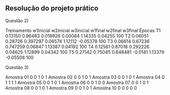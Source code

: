 Resolução do projeto prático
----------------------------

Questão 2)

Treinamento     w1inicial   w2inicial   w3inicial   w1final w2final w3final  Épocas
T1              0.13150     0.96483     0.018926    0.00084 1.14335 0.04255  100
T2              0.06051     0.28726     0.397297    0.06574 1.12112 -0.05378 100
T3              0.06614     0.67236     0.747259    0.06847 1.13387 0.04192  100
T4              0.12561     0.87018     0.292226    0.04625 1.12899 0.04342  100
T5              0.27142     0.75045     0.648481    -0.0141 1.13379 -0.05508 100

Questão 3)

Amostra 01
0 0 1 0 1 
Amostra 02
0 0 1 0 1 
Amostra 03
0 0 1 0 1 
Amostra 04
0 1 1 1 1 
Amostra 05
0 0 1 0 1 
Amostra 06
0 0 1 0 0 
Amostra 07
0 0 1 0 1 
Amostra 08
0 0 1 0 1 
Amostra 09
0 0 1 0 1 
Amostra 10
0 0 0 0 0
